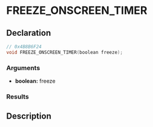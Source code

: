 # FREEZE_ONSCREEN_TIMER

## Declaration
```cpp
// 0x4B8B6F24
void FREEZE_ONSCREEN_TIMER(boolean freeze);
```

### Arguments
- **boolean:** freeze

### Results

## Description
